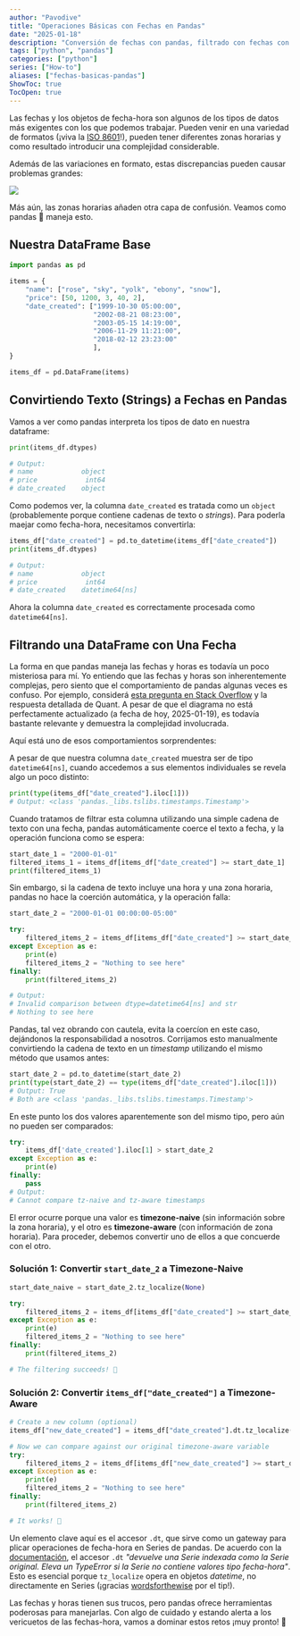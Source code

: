 ```yaml
---
author: "Pavodive"
title: "Operaciones Básicas con Fechas en Pandas"
date: "2025-01-18"
description: "Conversión de fechas con pandas, filtrado con fechas con pandas"
tags: ["python", "pandas"]
categories: ["python"]
series: ["How-to"]
aliases: ["fechas-basicas-pandas"]
ShowToc: true
TocOpen: true
---
```


Las fechas y los objetos de fecha-hora son algunos de los tipos de datos más exigentes con los que podemos trabajar. Pueden venir en una variedad de formatos (¡viva la [ISO 8601](https:/es.wikipedia.org/wiki/ISO_8601)!), pueden tener diferentes zonas horarias y como resultado introducir una complejidad considerable.

<!--more-->

Además de las variaciones en formato, estas discrepancias pueden causar problemas grandes:

![](https://imgs.xkcd.com/comics/formatting_meeting.png)

Más aún, las zonas horarias añaden otra capa de confusión. Veamos como pandas 🐼 maneja esto.

## Nuestra DataFrame Base

```python
import pandas as pd

items = {
    "name": ["rose", "sky", "yolk", "ebony", "snow"],
    "price": [50, 1200, 3, 40, 2],
    "date_created": ["1999-10-30 05:00:00", 
                     "2002-08-21 08:23:00", 
                     "2003-05-15 14:19:00", 
                     "2006-11-29 11:21:00", 
                     "2018-02-12 23:23:00"
                     ],
}

items_df = pd.DataFrame(items)
```

## Convirtiendo Texto (Strings) a Fechas en Pandas

Vamos a ver como pandas interpreta los tipos de dato en nuestra dataframe:

```python
print(items_df.dtypes)

# Output:
# name            object
# price            int64
# date_created    object
```

Como podemos ver, la columna `date_created` es tratada como un `object` (probablemente porque contiene cadenas de texto o _strings_). Para poderla maejar como fecha-hora, necesitamos convertirla:

```python
items_df["date_created"] = pd.to_datetime(items_df["date_created"])
print(items_df.dtypes)

# Output:
# name            object
# price            int64
# date_created    datetime64[ns]
```

Ahora la columna `date_created` es correctamente procesada como `datetime64[ns]`.

## Filtrando una DataFrame con Una Fecha

La forma en que pandas maneja las fechas y horas es todavía un poco misteriosa para mí. Yo entiendo que las fechas y horas son inherentemente complejas, pero siento que el comportamiento de pandas algunas veces es confuso. Por ejemplo, considerá [esta pregunta en Stack Overflow](https://stackoverflow.com/questions/13703720/converting-between-datetime-timestamp-and-datetime64) y la respuesta detallada de Quant. A pesar de que el diagrama no está perfectamente actualizado (a fecha de hoy, 2025-01-19), es todavía bastante relevante y demuestra la complejidad involucrada.

Aquí está uno de esos comportamientos sorprendentes:

A pesar de que nuestra columna `date_created` muestra ser de tipo `datetime64[ns]`, cuando accedemos a sus elementos individuales se revela algo un poco distinto:

```python
print(type(items_df["date_created"].iloc[1]))
# Output: <class 'pandas._libs.tslibs.timestamps.Timestamp'>
```

Cuando tratamos de filtrar esta columna utilizando una simple cadena de texto con una fecha, pandas automáticamente coerce el texto a fecha, y la operación funciona como se espera:

```python
start_date_1 = "2000-01-01"
filtered_items_1 = items_df[items_df["date_created"] >= start_date_1]
print(filtered_items_1)
```

Sin embargo, si la cadena de texto incluye una hora y una zona horaria, pandas no hace la coerción automática, y la operación falla:

```python
start_date_2 = "2000-01-01 00:00:00-05:00"

try:
    filtered_items_2 = items_df[items_df["date_created"] >= start_date_2]
except Exception as e:
    print(e)
    filtered_items_2 = "Nothing to see here"
finally:
    print(filtered_items_2)

# Output:
# Invalid comparison between dtype=datetime64[ns] and str
# Nothing to see here
```

Pandas, tal vez obrando con cautela, evita la  coercíon en este caso, dejándonos la responsabilidad a nosotros. Corrijamos esto manualmente convirtiendo la cadena de texto en un _timestamp_ utilizando el mismo método que usamos antes:

```python
start_date_2 = pd.to_datetime(start_date_2)
print(type(start_date_2) == type(items_df["date_created"].iloc[1]))
# Output: True 
# Both are <class 'pandas._libs.tslibs.timestamps.Timestamp'>
```

En este punto los dos valores aparentemente son del mismo tipo, pero aún no pueden ser comparados:

```python
try:
    items_df['date_created'].iloc[1] > start_date_2
except Exception as e:
    print(e)
finally:
    pass
# Output:
# Cannot compare tz-naive and tz-aware timestamps
```

El error ocurre porque una valor es **timezone-naive** (sin información sobre la zona horaria), y el otro es **timezone-aware** (con información de zona horaria). Para proceder, debemos convertir uno de ellos a que concuerde con el otro.

### Solución 1: Convertir `start_date_2` a Timezone-Naive

```python
start_date_naive = start_date_2.tz_localize(None)

try:
    filtered_items_2 = items_df[items_df["date_created"] >= start_date_naive]
except Exception as e:
    print(e)
    filtered_items_2 = "Nothing to see here"
finally:
    print(filtered_items_2)

# The filtering succeeds! 🥳
```

### Solución 2: Convertir `items_df["date_created"]` a Timezone-Aware

```python
# Create a new column (optional)
items_df["new_date_created"] = items_df["date_created"].dt.tz_localize("America/Bogota")

# Now we can compare against our original timezone-aware variable
try:
    filtered_items_2 = items_df[items_df["new_date_created"] >= start_date_2]
except Exception as e:
    print(e)
    filtered_items_2 = "Nothing to see here"
finally:
    print(filtered_items_2)

# It works! 🥳
```

Un elemento clave aquí es el accesor `.dt`, que sirve como un gateway para plicar operaciones de fecha-hora en Series de pandas. De acuerdo con la [documentación](https://pandas.pydata.org/pandas-docs/stable/reference/api/pandas.Series.dt.html), el accesor `.dt` _"devuelve una Serie indexada como la Serie original. Eleva un TypeError si la Serie no contiene valores tipo fecha-hora"_. Esto es esencial porque `tz_localize` opera en objetos _datetime_, no directamente en Series (¡gracias [wordsforthewise](https://stackoverflow.com/questions/22800079/converting-time-zone-pandas-dataframe) por el tip!).

Las fechas y horas tienen sus trucos, pero pandas ofrece herramientas poderosas para manejarlas. Con algo de cuidado y estando alerta a los vericuetos de las fechas-hora, vamos a dominar estos retos ¡muy pronto! 🐼
